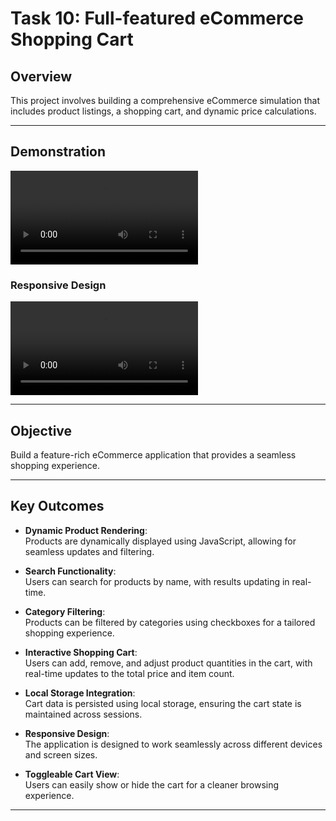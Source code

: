 # Task 10: Full-featured eCommerce Shopping Cart

## Overview

This project involves building a comprehensive eCommerce simulation that includes product listings, a shopping cart, and dynamic price calculations.

---

## Demonstration

<video controls src="Recording 2025-04-04 152000.mp4" title="Responsive Design Demo"></video>

### Responsive Design

<video controls src="20250404-0957-49.9941328.mp4" title="Shopping Cart Demo"></video>

---

## Objective

Build a feature-rich eCommerce application that provides a seamless shopping experience.

---

## Key Outcomes

- **Dynamic Product Rendering**:  
   Products are dynamically displayed using JavaScript, allowing for seamless updates and filtering.

- **Search Functionality**:  
   Users can search for products by name, with results updating in real-time.

- **Category Filtering**:  
   Products can be filtered by categories using checkboxes for a tailored shopping experience.

- **Interactive Shopping Cart**:  
   Users can add, remove, and adjust product quantities in the cart, with real-time updates to the total price and item count.

- **Local Storage Integration**:  
   Cart data is persisted using local storage, ensuring the cart state is maintained across sessions.

- **Responsive Design**:  
   The application is designed to work seamlessly across different devices and screen sizes.

- **Toggleable Cart View**:  
   Users can easily show or hide the cart for a cleaner browsing experience.

---
